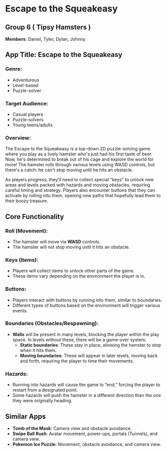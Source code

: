 # Escape to the Squeakeasy   

## Group 6 ( Tipsy Hamsters )
**Members**: Daniel, Tyler, Dylan, Johnny

## App Title: Escape to the Squeakeasy

### Genre:
- Adventurous
- Level-based
- Puzzle-solver

### Target Audience:
- Casual players
- Puzzle-solvers
- Young teens/adults

### Overview:
The Escape to the Squeakeasy is a top-down 2D puzzle-solving game where you play as a lively hamster who's just had his first taste of beer. Now, he's determined to break out of his cage and explore the world for more! The hamster rolls through various levels using WASD controls, but there's a catch: he can't stop moving until he hits an obstacle. 

As players progress, they'll need to collect special "keys" to unlock new areas and levels packed with hazards and moving obstacles, requiring careful timing and strategy. Players also encounter buttons that they can activate by rolling into them, opening new paths that hopefully lead them to their boozy treasure.

## Core Functionality

### Roll (Movement):
- The hamster will move via **WASD** controls.
- The hamster will not stop moving until it hits an obstacle.

### Keys (Items):
- Players will collect items to unlock other parts of the game.
- These items vary depending on the environment the player is in.

### Buttons:
- Players interact with buttons by running into them, similar to boundaries.
- Different types of buttons based on the environment will trigger various events.

### Boundaries (Obstacles/Respawning):
- **Walls** will be present in many levels, blocking the player within the play space. In levels without these, there will be a game-over system.
  - **Static boundaries**: These stay in place, allowing the hamster to stop when it hits them.
  - **Moving boundaries**: These will appear in later levels, moving back and forth, requiring the player to time their movements.

### Hazards:
- Running into hazards will cause the game to “end,” forcing the player to restart from a designated point.
- Some hazards will push the hamster in a different direction than the one they were originally heading.

## Similar Apps
- **Tomb of the Mask**: Camera view and obstacle avoidance.
- **Swipe Ball Rush**: Avatar movement, power-ups, portals (Tunnels), and camera view.
- **Pokemon Ice Puzzle**: Movement, obstacle avoidance, and camera view.

